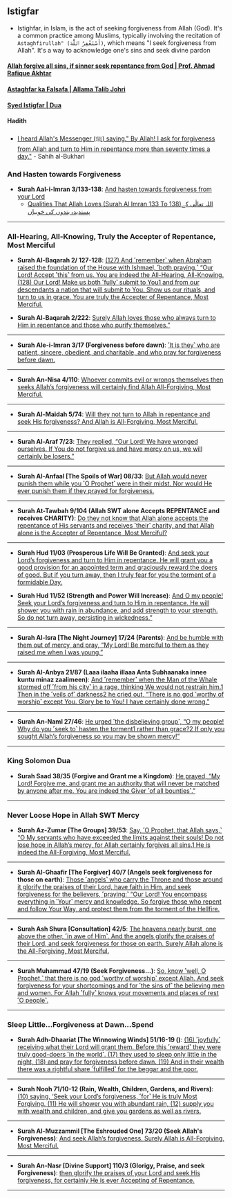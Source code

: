 ## Istigfar
* Istighfar, in Islam, is the act of seeking forgiveness from Allah (God). It's a common practice among Muslims, typically involving the recitation of `Astaghfirullah" (أَسْتَغْفِرُ ٱللَّٰهَ)`, which means "I seek forgiveness from Allah". It's a way to acknowledge one's sins and seek divine pardon

#### [Allah forgive all sins, if sinner seek repentance from God | Prof. Ahmad Rafique Akhtar](https://www.youtube.com/watch?v=X1WIFFwQri8)

#### [Astaghfar ka Falsafa | Allama Talib Johri](https://www.youtube.com/watch?v=6vCzVfdPNMs&t=16s)

#### [Syed Istigfar | Dua](https://www.youtube.com/shorts/WaEOEiUQHL4)

#### Hadith
* [I heard Allah's Messenger (ﷺ) saying." By Allah! I ask for forgiveness from Allah and turn to Him in repentance more than seventy times a day."](https://sunnah.com/bukhari:6307) - Sahih al-Bukhari

### And Hasten towards Forgiveness
* __Surah Aal-i-Imran 3/133-138__: [And hasten towards forgiveness from your Lord](https://quranwbw.com/3#133-138)
    * [Qualities That Allah Loves (Surah Al Imran 133 To 138)اللہ تعالٰی کے پسندیدہ بندوں کی خوبیاں](https://www.youtube.com/watch?v=ZILqqDCJYAw)

***

### All-Hearing, All-Knowing, Truly the Accepter of Repentance, Most Merciful

* __Surah Al-Baqarah 2/ 127-128__: [(127) And ˹remember˺ when Abraham raised the foundation of the House with Ishmael, ˹both praying,˺ “Our Lord! Accept ˹this˺ from us. You are indeed the All-Hearing, All-Knowing. (128) Our Lord! Make us both ˹fully˺ submit to You1 and from our descendants a nation that will submit to You. Show us our rituals, and turn to us in grace. You are truly the Accepter of Repentance, Most Merciful.](https://quranwbw.com/2/127-128)

* __Surah Al-Baqarah 2/222__: [Surely Allah loves those who always turn to Him in repentance and those who purify themselves.”](https://quranwbw.com/2/222)

***

* __Surah Ale-i-Imran 3/17 (Forgiveness before dawn)__: [˹It is they˺ who are patient, sincere, obedient, and charitable, and who pray for forgiveness before dawn.](https://quranwbw.com/3#17)

***

* __Surah An-Nisa 4/110__: [Whoever commits evil or wrongs themselves then seeks Allah’s forgiveness will certainly find Allah All-Forgiving, Most Merciful.](https://quranwbw.com/4/110)

***

* __Surah Al-Maidah 5/74__: [Will they not turn to Allah in repentance and seek His forgiveness? And Allah is All-Forgiving, Most Merciful.](https://quranwbw.com/5/74)

***

* __Surah Al-Araf 7/23__: [They replied, “Our Lord! We have wronged ourselves. If You do not forgive us and have mercy on us, we will certainly be losers.”](https://quranwbw.com/7/23)


***

* __Surah Al-Anfaal [The Spoils of War] 08/33__: [But Allah would never punish them while you ˹O Prophet˺ were in their midst. Nor would He ever punish them if they prayed for forgiveness.](https://quranwbw.com/8#33)

***

* __Surah At-Tawbah 9/104 (Allah SWT alone Accepts REPENTANCE and receives CHARITY)__: [Do they not know that Allah alone accepts the repentance of His servants and receives ˹their˺ charity, and that Allah alone is the Accepter of Repentance, Most Merciful?](https://quranwbw.com/9/104)

***

* __Surah Hud 11/03 (Prosperous Life Will Be Granted)__: [And seek your Lord’s forgiveness and turn to Him in repentance. He will grant you a good provision for an appointed term and graciously reward the doers of good. But if you turn away, then I truly fear for you the torment of a formidable Day.](https://quranwbw.com/11#3)


* __Surah Hud 11/52 (Strength and Power Will Increase)__: [And O  my people! Seek your Lord’s forgiveness and turn to Him in repentance. He will shower you with rain in abundance, and add strength to your strength. So do not turn away, persisting in wickedness.”](https://quranwbw.com/11#52)

***

* __Surah Al-Isra [The Night Journey] 17/24 (Parents)__: [And be humble with them out of mercy, and pray, “My Lord! Be merciful to them as they raised me when I was young.”](https://quranwbw.com/17/24)

***

* __Surah Al-Anbya 21/87 (Laaa ilaaha illaaa Anta Subhaanaka innee kuntu minaz zaalimeen)__: [And ˹remember˺ when the Man of the Whale stormed off ˹from his city˺ in a rage, thinking We would not restrain him.1 Then in the ˹veils of˺ darkness2 he cried out, “There is no god ˹worthy of worship˺ except You. Glory be to You! I have certainly done wrong.”](https://quranwbw.com/21/87)

***

* __Surah An-Naml 27/46__: [He urged ˹the disbelieving group˺, “O my people! Why do you ˹seek to˺ hasten the torment1 rather than grace?2 If only you sought Allah’s forgiveness so you may be shown mercy!”](https://quranwbw.com/27/46)

***

### King Solomon Dua
* __Surah Saad 38/35 (Forgive and Grant me a Kingdom)__: [He prayed, “My Lord! Forgive me, and grant me an authority that will never be matched by anyone after me. You are indeed the Giver ˹of all bounties˺.”](https://quranwbw.com/38/35)

***

### Never Loose Hope in Allah SWT Mercy
* __Surah Az-Zumar [The Groups] 39/53__: [Say, ˹O Prophet, that Allah says,˺ “O My servants who have exceeded the limits against their souls! Do not lose hope in Allah’s mercy, for Allah certainly forgives all sins.1 He is indeed the All-Forgiving, Most Merciful.](https://quranwbw.com/39/53)

***

* __Surah Al-Ghaafir [The Forgiver] 40/7 (Angels seek forgiveness for those on earth)__: [Those ˹angels˺ who carry the Throne and those around it glorify the praises of their Lord, have faith in Him, and seek forgiveness for the believers, ˹praying:˺ “Our Lord! You encompass everything in ˹Your˺ mercy and knowledge. So forgive those who repent and follow Your Way, and protect them from the torment of the Hellfire.](https://quranwbw.com/40#7)

***

* __Surah Ash Shura [Consultation] 42/5__: [The heavens nearly burst, one above the other, ˹in awe of Him˺. And the angels glorify the praises of their Lord, and seek forgiveness for those on earth. Surely Allah alone is the All-Forgiving, Most Merciful.](https://quranwbw.com/42#5)

***

* __Surah Muhammad 47/19 (Seek Forgiveness...)__: [So, know ˹well, O  Prophet,˺ that there is no god ˹worthy of worship˺ except Allah. And seek forgiveness for your shortcomings and for ˹the sins of˺ the believing men and women. For Allah ˹fully˺ knows your movements and places of rest ˹O people˺.](https://quranwbw.com/47/19)

***

### Sleep Little...Forgiveness at Dawn...Spend

* __Surah Adh-Dhaariat [The Winnowing Winds] 51/16-19 ()__: [(16) ˹joyfully˺ receiving what their Lord will grant them. Before this ˹reward˺ they were truly good-doers ˹in the world˺. (17) they used to sleep only little in the night, (18) and pray for forgiveness before dawn. (19) And in their wealth there was a rightful share ˹fulfilled˺ for the beggar and the poor.](https://quranwbw.com/51/16-19)

***

* __Surah Nooh 71/10-12 (Rain, Wealth, Children, Gardens, and Rivers)__: [(10) saying, ‘Seek your Lord’s forgiveness, ˹for˺ He is truly Most Forgiving. (11) He will shower you with abundant rain, (12) supply you with wealth and children, and give you gardens as well as rivers.](https://quranwbw.com/71#10-12)

***

* __Surah Al-Muzzammil [The Eshrouded One] 73/20 (Seek Allah's Forgiveness)__: [And seek Allah’s forgiveness. Surely Allah is All-Forgiving, Most Merciful.](https://quranwbe.com/73/20)

***

* __Surah An-Nasr [Divine Support] 110/3 (Glorigy, Praise, and seek Forgiveness)__: [then glorify the praises of your Lord and seek His forgiveness, for certainly He is ever Accepting of Repentance.](https://quranwbw.com/110)

*** 
